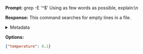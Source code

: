 **Prompt:**
grep -E '^$'
 Using as few words as possible, explain:\n

**Response:**
This command searches for empty lines in a file.

<details><summary>Metadata</summary>

- Duration: 793 ms
- Datetime: 2023-08-28T18:43:46.949377
- Model: gpt-3.5-turbo-0613

</details>

**Options:**
```json
{"temperature": 0.1}
```

